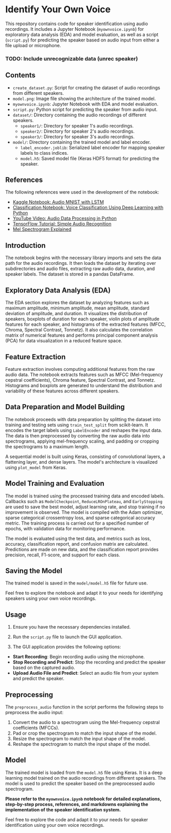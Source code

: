 # Identify Your Own Voice

This repository contains code for speaker identification using audio recordings. It includes a Jupyter Notebook (`myownvoice.ipynb`) for exploratory data analysis (EDA) and model evaluation, as well as a script (`script.py`) for predicting the speaker based on audio input from either a file upload or microphone.

### TODO: Include unrecognizable data (unrec speaker)

## Contents

- `create_dataset.py`: Script for creating the dataset of audio recordings from different speakers.
- `model.png`: Image file showing the architecture of the trained model.
- `myownvoice.ipynb`: Jupyter Notebook with EDA and model evaluation.
- `script.py`: Python script for predicting the speaker from audio input.
- `dataset/`: Directory containing the audio recordings of different speakers.
  - `speaker1/`: Directory for speaker 1's audio recordings.
  - `speaker2/`: Directory for speaker 2's audio recordings.
  - `speaker3/`: Directory for speaker 3's audio recordings.
- `model/`: Directory containing the trained model and label encoder.
  - `label_encoder.joblib`: Serialized label encoder for mapping speaker labels to class indices.
  - `model.h5`: Saved model file (Keras HDF5 format) for predicting the speaker.


## References

The following references were used in the development of the notebook:
- [Kaggle Notebook: Audio MNIST with LSTM](https://www.kaggle.com/code/rajanmargaye/audio-mnist-with-lstm-auc-93)
- [Classification Notebook: Voice Classification Using Deep Learning with Python](https://towardsdatascience.com/voice-classification-using-deep-learning-with-python-6eddb9580381)
- [YouTube Video: Audio Data Processing in Python](https://www.youtube.com/watch?v=ZqpSb5p1xQo)
- [TensorFlow Tutorial: Simple Audio Recognition](https://www.tensorflow.org/tutorials/audio/simple_audio)
- [Mel Spectrogram Explained](https://towardsdatascience.com/audio-deep-learning-made-simple-part-2-why-mel-spectrograms-perform-better-aad889a93505)

## Introduction

The notebook begins with the necessary library imports and sets the data path for the audio recordings. It then loads the dataset by iterating over subdirectories and audio files, extracting raw audio data, duration, and speaker labels. The dataset is stored in a pandas DataFrame.

## Exploratory Data Analysis (EDA)

The EDA section explores the dataset by analyzing features such as maximum amplitude, minimum amplitude, mean amplitude, standard deviation of amplitude, and duration. It visualizes the distribution of speakers, boxplots of duration for each speaker, violin plots of amplitude features for each speaker, and histograms of the extracted features (MFCC, Chroma, Spectral Contrast, Tonnetz). It also calculates the correlation matrix of numerical features and performs principal component analysis (PCA) for data visualization in a reduced feature space.

## Feature Extraction

Feature extraction involves computing additional features from the raw audio data. The notebook extracts features such as MFCC (Mel-frequency cepstral coefficients), Chroma feature, Spectral Contrast, and Tonnetz. Histograms and boxplots are generated to understand the distribution and variability of these features across different speakers.

## Data Preparation and Model Building

The notebook proceeds with data preparation by splitting the dataset into training and testing sets using `train_test_split` from scikit-learn. It encodes the target labels using `LabelEncoder` and reshapes the input data. The data is then preprocessed by converting the raw audio data into spectrograms, applying mel-frequency scaling, and padding or cropping the spectrograms to a maximum length.

A sequential model is built using Keras, consisting of convolutional layers, a flattening layer, and dense layers. The model's architecture is visualized using `plot_model` from Keras.

## Model Training and Evaluation

The model is trained using the processed training data and encoded labels. Callbacks such as `ModelCheckpoint`, `ReduceLROnPlateau`, and `EarlyStopping` are used to save the best model, adjust learning rate, and stop training if no improvement is observed. The model is compiled with the Adam optimizer, sparse categorical crossentropy loss, and sparse categorical accuracy metric. The training process is carried out for a specified number of epochs, with validation data for monitoring performance.

The model is evaluated using the test data, and metrics such as loss, accuracy, classification report, and confusion matrix are calculated. Predictions are made on new data, and the classification report provides precision, recall, F1-score, and support for each class.

## Saving the Model

The trained model is saved in the `model/model.h5` file for future use.

Feel free to explore the notebook and adapt it to your needs for identifying speakers using your own voice recordings.

## Usage

1. Ensure you have the necessary dependencies installed.
   
2. Run the `script.py` file to launch the GUI application.

3. The GUI application provides the following options:
- **Start Recording**: Begin recording audio using the microphone.
- **Stop Recording and Predict**: Stop the recording and predict the speaker based on the captured audio.
- **Upload Audio File and Predict**: Select an audio file from your system and predict the speaker.

## Preprocessing

The `preprocess_audio` function in the script performs the following steps to preprocess the audio input:

1. Convert the audio to a spectrogram using the Mel-frequency cepstral coefficients (MFCCs).
2. Pad or crop the spectrogram to match the input shape of the model.
3. Resize the spectrogram to match the input shape of the model.
4. Reshape the spectrogram to match the input shape of the model.

## Model

The trained model is loaded from the `model.h5` file using Keras. It is a deep learning model trained on the audio recordings from different speakers. The model is used to predict the speaker based on the preprocessed audio spectrogram.

**Please refer to the `myownvoice.ipynb` notebook for detailed explanations, step-by-step process, references, and markdowns explaining the implementation of the speaker identification system.**

Feel free to explore the code and adapt it to your needs for speaker identification using your own voice recordings.
